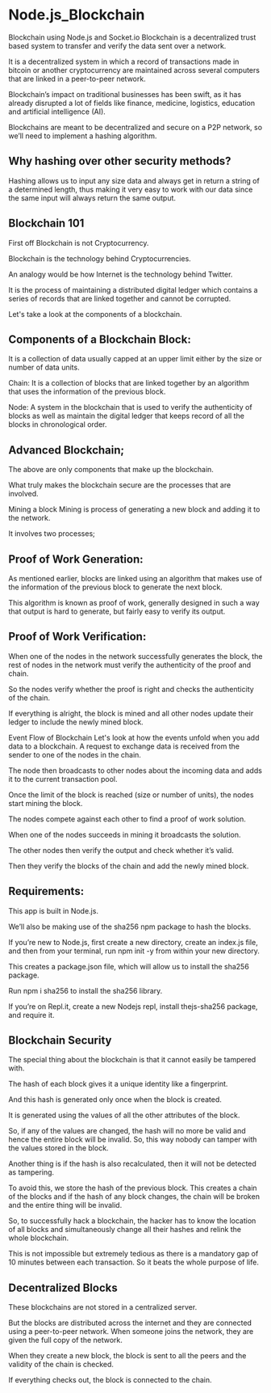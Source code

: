 # Node.js_Blockchain
 Blockchain using Node.js and Socket.io Blockchain is a decentralized trust based system to transfer and verify the data sent over a network.  
 
 It is a decentralized system in which a record of transactions made in bitcoin or another cryptocurrency are maintained across several computers that are linked in a peer-to-peer network. 
 
 Blockchain’s impact on traditional businesses has been swift, as it has already disrupted a lot of fields like finance, medicine, logistics, education and artificial intelligence (AI).  
 
 Blockchains are meant to be decentralized and secure on a P2P network, so we’ll need to implement a hashing algorithm.  
 
 ## Why hashing over other security methods?  
 
 Hashing allows us to input any size data and always get in return a string of a determined length, thus making it very easy to work with our data since the same input will always return the same output.    
 
 ## Blockchain 101 
 
 First off Blockchain is not Cryptocurrency.  
 
 Blockchain is the technology behind Cryptocurrencies.  
 
 An analogy would be how Internet is the technology behind Twitter.  
 
 It is the process of maintaining a distributed digital ledger which contains a series of records that are linked together and cannot be corrupted.  
 
 Let's take a look at the components of a blockchain.  
 
 ## Components of a Blockchain Block: 
 
 It is a collection of data usually capped at an upper limit either by the size or number of data units. 
 
 Chain: It is a collection of blocks that are linked together by an algorithm that uses the information of the previous block. 
 
 Node: A system in the blockchain that is used to verify the authenticity of blocks as well as maintain the digital ledger that keeps record of all the blocks in chronological order.  
 
 ## Advanced Blockchain; 
 
 The above are only components that make up the blockchain.  
 
 What truly makes the blockchain secure are the processes that are involved.   
 
 Mining a block Mining is process of generating a new block and adding it to the network.  
 
 It involves two processes; 
 
 ## Proof of Work Generation: 
 
 As mentioned earlier, blocks are linked using an algorithm that makes use of the information of the previous block to generate the next block.  
 
 This algorithm is known as proof of work, generally designed in such a way that output is hard to generate, but fairly easy to verify its output.  
 
 ## Proof of Work Verification: 
 
 When one of the nodes in the network successfully generates the block, the rest of nodes in the network must verify the authenticity of the proof and chain.  
 
 So the nodes verify whether the proof is right and checks the authenticity of the chain. 
 
 If everything is alright, the block is mined and all other nodes update their ledger to include the newly mined block.  
 
 Event Flow of Blockchain Let's look at how the events unfold when you add data to a blockchain. A request to exchange data is received from the sender to one of the nodes in the chain. 
 
 The node then broadcasts to other nodes about the incoming data and adds it to the current transaction pool. 
 
 Once the limit of the block is reached (size or number of units), the nodes start mining the block. 
 
 The nodes compete against each other to find a proof of work solution.  
 
 When one of the nodes succeeds in mining it broadcasts the solution. 
 
 The other nodes then verify the output and check whether it’s valid.  
 
 Then they verify the blocks of the chain and add the newly mined block.   
 
 ## Requirements:  
 
 This app is built in Node.js.  
 
 We’ll also be making use of the sha256 npm package to hash the blocks.  
 
 If you’re new to Node.js, first create a new directory, create an index.js file, and then from your terminal, run npm init -y from within your new directory. 
 
 This creates a package.json file, which will allow us to install the sha256 package.  
 
 Run npm i sha256 to install the sha256 library.  
 
 If you’re on Repl.it, create a new Nodejs repl, install thejs-sha256 package, and require it.  
 
 ## Blockchain Security 
 
 The special thing about the blockchain is that it cannot easily be tampered with.  
 
 The hash of each block gives it a unique identity like a fingerprint. 
 
 And this hash is generated only once when the block is created.  
 
 It is generated using the values of all the other attributes of the block. 
 
 So, if any of the values are changed, the hash will no more be valid and hence the entire block will be invalid. So, this way nobody can tamper with the values stored in the block. 
 
 Another thing is if the hash is also recalculated, then it will not be detected as tampering. 
 
 To avoid this, we store the hash of the previous block. This creates a chain of the blocks and if the hash of any block changes, the chain will be broken and the entire thing will be invalid.  
 
 So, to successfully hack a blockchain, the hacker has to know the location of all blocks and simultaneously change all their hashes and relink the whole blockchain. 
 
 This is not impossible but extremely tedious as there is a mandatory gap of 10 minutes between each transaction. So it beats the whole purpose of life.  
 
 ## Decentralized Blocks 
 
 These blockchains are not stored in a centralized server. 
 
 But the blocks are distributed across the internet and they are connected using a peer-to-peer network.  When someone joins the network, they are given the full copy of the network. 
 
 When they create a new block, the block is sent to all the peers and the validity of the chain is checked. 
 
 If everything checks out, the block is connected to the chain.
